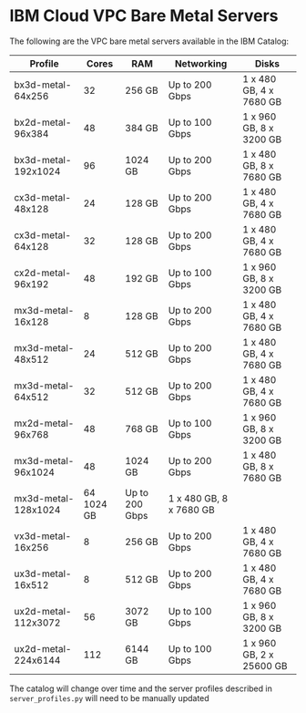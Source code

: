 # IBM Cloud VPC Bare Metal Servers

The following are the VPC bare metal servers available in the IBM Catalog:

| Profile | Cores | RAM | Networking | Disks
|---|---|---|---|---|
| bx3d-metal-64x256 | 32 | 256 GB | Up to 200 Gbps | 1 x 480 GB, 4 x 7680 GB |
| bx2d-metal-96x384 | 48| 384 GB | Up to 100 Gbps | 1 x 960 GB, 8 x 3200 GB |
| bx3d-metal-192x1024 | 96 | 1024 GB | Up to 200 Gbps | 1 x 480 GB, 8 x 7680 GB |
| cx3d-metal-48x128 | 24 | 128 GB | Up to 200 Gbps | 1 x 480 GB, 4 x 7680 GB |
| cx3d-metal-64x128 | 32 | 128 GB | Up to 200 Gbps | 1 x 480 GB, 4 x 7680 GB |
| cx2d-metal-96x192 | 48 | 192 GB | Up to 100 Gbps | 1 x 960 GB, 8 x 3200 GB |
| mx3d-metal-16x128 | 8 | 128 GB | Up to 200 Gbps | 1 x 480 GB, 4 x 7680 GB |
| mx3d-metal-48x512 | 24 | 512 GB | Up to 200 Gbps | 1 x 480 GB, 4 x 7680 GB |
| mx3d-metal-64x512 | 32 | 512 GB | Up to 200 Gbps | 1 x 480 GB, 4 x 7680 GB |
| mx2d-metal-96x768 | 48 | 768 GB | Up to 100 Gbps | 1 x 960 GB, 8 x 3200 GB |
| mx3d-metal-96x1024 | 48 | 1024 GB | Up to 200 Gbps | 1 x 480 GB, 8 x 7680 GB |
| mx3d-metal-128x1024 | 64 1024 GB | Up to 200 Gbps | 1 x 480 GB, 8 x 7680 GB |
| vx3d-metal-16x256 | 8 | 256 GB | Up to 200 Gbps | 1 x 480 GB, 4 x 7680 GB |
| ux3d-metal-16x512 | 8 | 512 GB | Up to 200 Gbps | 1 x 480 GB, 4 x 7680 GB |
| ux2d-metal-112x3072 | 56 | 3072 GB | Up to 100 Gbps | 1 x 960 GB, 8 x 3200 GB |
| ux2d-metal-224x6144 | 112 | 6144 GB | Up to 100 Gbps | 1 x 960 GB, 2 x 25600 GB |

The catalog will change over time and the server profiles described in `server_profiles.py` will need to be manually updated